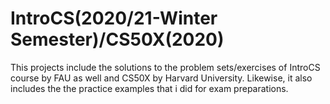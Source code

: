 # IntroCS(2020/21-Winter Semester)/CS50X(2020)

This projects include the solutions to the problem sets/exercises of IntroCS course by FAU as well and CS50X by Harvard University. Likewise, it also includes the the practice examples that i did for exam preparations.
